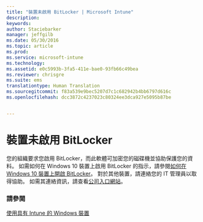 ```yaml
---
title: "裝置未啟用 BitLocker | Microsoft Intune"
description: 
keywords: 
author: Staciebarker
manager: jeffgilb
ms.date: 05/30/2016
ms.topic: article
ms.prod: 
ms.service: microsoft-intune
ms.technology: 
ms.assetid: e0c5993b-3fa5-411e-bae0-93fb66c49bea
ms.reviewer: chrisgre
ms.suite: ems
translationtype: Human Translation
ms.sourcegitcommit: f83a539e9bec5207d7c1c682942b4bb6797d616c
ms.openlocfilehash: dcc3872c4237023c80324ee3dca927e5095b87be


---
```



# 裝置未啟用 BitLocker

您的組織要求您啟用 BitLocker，而此軟體可加密您的磁碟機並協助保護您的資料。 如需如何在 Windows 10 裝置上啟用 BitLocker 的指示，請參閱[如何在 Windows 10 裝置上開啟 BitLocker](https://gallery.technet.microsoft.com/How-to-turn-on-BitLocker-34294d3d)。 對於其他裝置，請連絡您的 IT 管理員以取得協助。 如需其連絡資訊，請查看[公司入口網站](http://portal.manage.microsoft.com)。

### 請參閱
[使用具有 Intune 的 Windows 裝置](using-your-windows-device-with-intune.md)


<!--HONumber=Jun16_HO4-->



